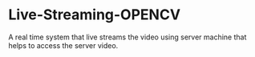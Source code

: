 # Live-Streaming-OPENCV
A real time system that live streams the video using server machine that helps to access the server video.
